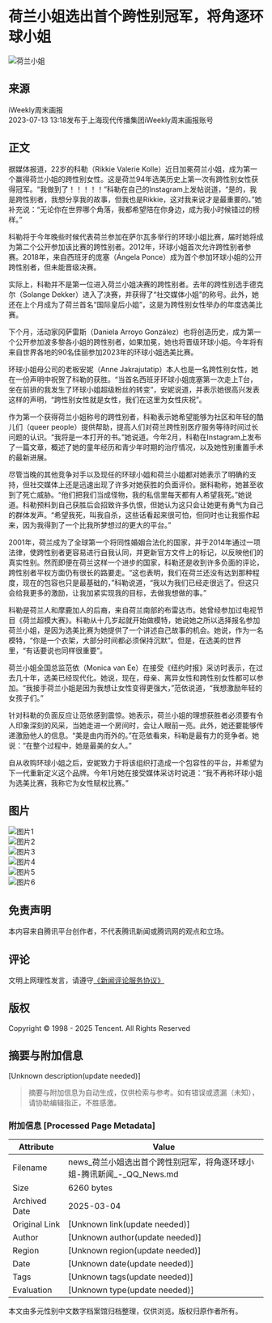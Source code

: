 # 荷兰小姐选出首个跨性别冠军，将角逐环球小姐

![荷兰小姐](https://inews.gtimg.com/newsapp_bt/0/0122113249149_5991/0)

## 来源
iWeekly周末画报  
2023-07-13 13:18发布于上海现代传播集团iWeekly周末画报账号

## 正文

据媒体报道，22岁的科勒（Rikkie Valerie Kolle）近日加冕荷兰小姐，成为第一个赢得荷兰小姐的跨性别女性。这是荷兰94年选美历史上第一次有跨性别女性获得冠军。“我做到了！！！！！”科勒在自己的Instagram上发帖说道，“是的，我是跨性别者，我想分享我的故事，但我也是Rikkie，这对我来说才是最重要的。”她补充说：“无论你在世界哪个角落，我都希望陪在你身边，成为我小时候错过的榜样。”

科勒将于今年晚些时候代表荷兰参加在萨尔瓦多举行的环球小姐比赛，届时她将成为第二个公开参加该比赛的跨性别者。2012年，环球小姐首次允许跨性别者参赛。2018年，来自西班牙的庞塞（Ángela Ponce）成为首个参加环球小姐的公开跨性别者，但未能晋级决赛。

实际上，科勒并不是第一位进入荷兰小姐决赛的跨性别者。去年的跨性别选手德克尔（Solange Dekker）进入了决赛，并获得了“社交媒体小姐”的称号。此外，她还在上个月成为了荷兰首名“国际皇后小姐”，这是为跨性别女性举办的年度选美比赛。

下个月，活动家冈萨雷斯（Daniela Arroyo González）也将创造历史，成为第一个公开参加波多黎各小姐的跨性别者，如果加冕，她也将晋级环球小姐。今年将有来自世界各地的90名佳丽参加2023年的环球小姐选美比赛。

环球小姐母公司的老板安妮（Anne Jakrajutatip）本人也是一名跨性别女性，她在一份声明中祝贺了科勒的获胜。“当首名西班牙环球小姐庞塞第一次走上T台，坐在前排的我发生了环球小姐超级粉丝的转变”，安妮说道，并表示她很高兴发表这样的声明，“跨性别女性就是女性，我们在这里为女性庆祝”。

作为第一个获得荷兰小姐称号的跨性别者，科勒表示她希望能够为社区和年轻的酷儿们（queer people）提供帮助，提高人们对荷兰跨性别医疗服务等待时间过长问题的认识。“我将是一本打开的书。”她说道。今年2月，科勒在Instagram上发布了一篇文章，概述了她的童年经历和青少年时期的治疗情况，以及她性别重置手术的最新进展。

尽管当晚的其他竞争对手以及现任的环球小姐和荷兰小姐都对她表示了明确的支持，但社交媒体上还是迅速出现了许多对她获胜的负面评价。据科勒称，她甚至收到了死亡威胁。“他们把我们当成怪物，我的私信里每天都有人希望我死。”她说道。科勒预料到自己获胜后会招致许多仇恨，但她认为这只会让她更有勇气为自己的群体发声。“希望我死，叫我自杀，这些话看起来很可怕，但同时也让我振作起来，因为我得到了一个比我所梦想过的更大的平台。”

2001年，荷兰成为了全球第一个将同性婚姻合法化的国家，并于2014年通过一项法律，使跨性别者更容易进行自我认同，并更新官方文件上的标记，以反映他们的真实性别。然而即便在荷兰这样一个进步的国家，科勒还是收到许多负面的评论，跨性别者平权方面仍有很长的路要走。“这也表明，我们在荷兰还没有达到那种程度，现在的包容也只是最基础的，”科勒说道，“我以为我们已经走很远了。但这只会给我更多的激励，让我加紧实现我的目标，去做我想做的事。”

科勒是荷兰人和摩鹿加人的后裔，来自荷兰南部的布雷达市。她曾经参加过电视节目《荷兰超模大赛》。科勒从十几岁起就开始做模特，她说她之所以选择报名参加荷兰小姐，是因为选美比赛为她提供了一个讲述自己故事的机会。她说，作为一名模特，“你是一个衣架，大部分时间都必须保持沉默”。但是，在选美的世界里，“有话要说也同样很重要”。

荷兰小姐全国总监范依（Monica van Ee）在接受《纽约时报》采访时表示，在过去几十年，选美已经现代化。她说，现在，母亲、离异女性和跨性别女性都可以参加。“我接手荷兰小姐是因为我想让女性变得更强大，”范依说道，“我想激励年轻的女孩子们。”

针对科勒的负面反应让范依感到震惊。她表示，荷兰小姐的理想获胜者必须要有令人印象深刻的风采，当她走进一个房间时，会让人眼前一亮。此外，她还要能够传递激励他人的信息。“美是由内而外的。”在范依看来，科勒是最有力的竞争者。她说：“在整个过程中，她是最美的女人。”

自从收购环球小姐之后，安妮致力于将该组织打造成一个包容性的平台，并希望为下一代重新定义这个品牌。今年1月她在接受媒体采访时说道：“我不再称环球小姐为选美比赛，我称它为女性赋权比赛。”

## 图片

![图片1](https://inews.gtimg.com/om_bt/O4dyr0BrlLUZBydGiYX3mOxeCtiyh22LZMooySYCwEtYIAA/1000)  
![图片2](https://inews.gtimg.com/om_bt/OD3fxNLcxHpZgJK7BkBcvctK7vWeWTCMJ18VqfsicMkfsAA/641)  
![图片3](https://inews.gtimg.com/om_bt/O4E9o0h8Hrowy7KJqw8Suck1IZL23_0nJiYSr1JAYyr6AAA/1000)  
![图片4](https://inews.gtimg.com/om_bt/OU0UspBwpC_sfYWLadytmTQSnjOJcy_8qUu3LMEMvgl5IAA/641)  
![图片5](https://inews.gtimg.com/om_bt/OMrLVqPf-n4RqhsfkMTIiGQ3iwDm31e2YxpRq0kwDH6OsAA/641)  
![图片6](https://inews.gtimg.com/om_bt/OLSEMwd_wq68lRYgrtyNe7e16oBFgmaDReDSsbwOTGMhsAA/641)  

## 免责声明
本内容来自腾讯平台创作者，不代表腾讯新闻或腾讯网的观点和立场。

## 评论
文明上网理性发言，请遵守[《新闻评论服务协议》](https://new.qq.com/static/coralinfo.htm)

## 版权
Copyright © 1998 - 2025 Tencent. All Rights Reserved
<!-- tcd_original_link https://news.qq.com/rain/a/20230713A0439Q00 -->


## 摘要与附加信息

<!-- tcd_abstract -->
[Unknown description(update needed)]
<!-- tcd_abstract_end -->

> 摘要与附加信息为自动生成，仅供检索与参考。如有错误或遗漏（未知），请协助编辑指正，不胜感激。

### 附加信息 [Processed Page Metadata]

| Attribute       | Value                                  |
|-----------------|----------------------------------------|
| Filename        | news_荷兰小姐选出首个跨性别冠军，将角逐环球小姐-腾讯新闻_-_QQ_News.md                             |
| Size            | 6260 bytes                           |
| Archived Date   | 2025-03-04                             |
| Original Link   | [Unknown link(update needed)]                       |
| Author          | [Unknown author(update needed)]                               |
| Region          | [Unknown region(update needed)]                               |
| Date            | [Unknown date(update needed)]                                 |
| Tags            | [Unknown tags(update needed)]                                 |
| Evaluation            | [Unknown type(update needed)]                                 |
<!-- tcd_table_end -->

本文由多元性别中文数字档案馆归档整理，仅供浏览。版权归原作者所有。
